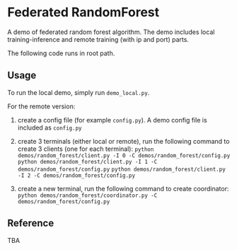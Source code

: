 # Federated RandomForest

A demo of federated random forest algorithm. The demo includes local 
training-inference and remote training (with ip and port) parts.

The following code runs in root path.


## Usage

To run the local demo, simply run `demo_local.py`. 

For the remote version:

1) create a config file (for example `config.py`). A demo config
file is included as `config.py`

2) create 3 terminals (either local or remote), run the following command to create 3 clients (one for each terminal):
`python demos/random_forest/client.py -I 0 -C demos/random_forest/config.py`
`python demos/random_forest/client.py -I 1 -C demos/random_forest/config.py`
`python demos/random_forest/client.py -I 2 -C demos/random_forest/config.py`

3) create a new terminal, run the following command to create coordinator:
`python demos/random_forest/coordinator.py -C demos/random_forest/config.py`


## Reference

TBA